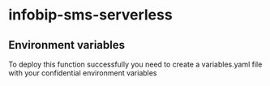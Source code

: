 # infobip-sms-serverless

## Environment variables
To deploy this function successfully you need to create a variables.yaml file with your confidential environment variables
